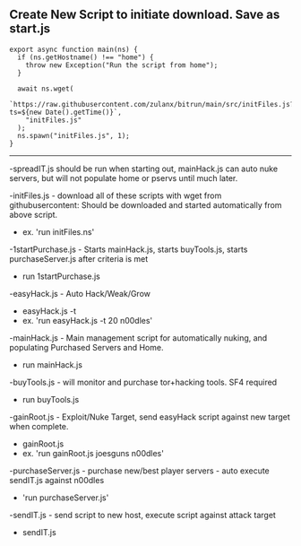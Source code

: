 Create New Script to initiate download.
Save as start.js
---------------------------------------------------------------------------------------------------------------------
```
export async function main(ns) {
  if (ns.getHostname() !== "home") {
    throw new Exception("Run the script from home");
  }

  await ns.wget(
    `https://raw.githubusercontent.com/zulanx/bitrun/main/src/initFiles.js?ts=${new Date().getTime()}`,
    "initFiles.js"
  );
  ns.spawn("initFiles.js", 1);
}
```
---------------------------------------------------------------------------------------------------------------------

-spreadIT.js should be run when starting out, mainHack.js can auto nuke servers, but will not populate home or pservs until much later.

-initFiles.js - download all of these scripts with wget from githubusercontent: Should be downloaded and started automatically from above script.
 - ex. 'run initFiles.ns'
	
-1startPurchase.js - Starts mainHack.js, starts buyTools.js, starts purchaseServer.js after criteria is met
 - run 1startPurchase.js
	
-easyHack.js - Auto Hack/Weak/Grow   
 - easyHack.js -t <threads> <target>
 - ex. 'run easyHack.js -t 20 n00dles'
	
-mainHack.js - Main management script for automatically nuking, and populating Purchased Servers and Home.
 - run mainHack.js
	
-buyTools.js - will monitor and purchase tor+hacking tools. SF4 required
 - run buyTools.js
	
-gainRoot.js - Exploit/Nuke Target, send easyHack script against new target when complete. 
 - gainRoot.js <target> <attackTarget>
 - ex. 'run gainRoot.js joesguns n00dles'
	
-purchaseServer.js - purchase new/best player servers - auto execute sendIT.js against n00dles
 - 'run purchaseServer.js'
	
-sendIT.js - send script to new host, execute script against attack target
 - sendIT.js <script> <newHost> <attackTarget>
 - ex. 'run sendIT.js easyHack.js pserv-1 n00dles'
	
-superSendIT.js - send easyHack.js script to all purchased servers, against target.
 - superSendIT.js <target>
 - ex. 'run superSendIT.js n00dles'
	
-spreadIT.js - find hosts to exploit, send script, execute script against attack target
 - spreadIT.js <attack target> <script to send>
 - ex. 'run spreadIT.js n00dles easyHack.js'
	
-watchServer.js - Show Current Security Level / Max Target Level and Current Money / Mine Target Money Level.
 - watchServer.js <target>
 - ex. 'run watchServer.js n00dles'
